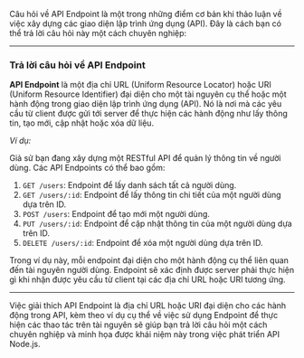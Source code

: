 Câu hỏi về API Endpoint là một trong những điểm cơ bản khi thảo luận về việc xây dựng các giao diện lập trình ứng dụng (API). Đây là cách bạn có thể trả lời câu hỏi này một cách chuyên nghiệp:

---

### Trả lời câu hỏi về API Endpoint

**API Endpoint** là một địa chỉ URL (Uniform Resource Locator) hoặc URI (Uniform Resource Identifier) đại diện cho một tài nguyên cụ thể hoặc một hành động trong giao diện lập trình ứng dụng (API). Nó là nơi mà các yêu cầu từ client được gửi tới server để thực hiện các hành động như lấy thông tin, tạo mới, cập nhật hoặc xóa dữ liệu.

_Ví dụ:_

Giả sử bạn đang xây dựng một RESTful API để quản lý thông tin về người dùng. Các API Endpoints có thể bao gồm:

1. `GET /users`: Endpoint để lấy danh sách tất cả người dùng.
2. `GET /users/:id`: Endpoint để lấy thông tin chi tiết của một người dùng dựa trên ID.
3. `POST /users`: Endpoint để tạo mới một người dùng.
4. `PUT /users/:id`: Endpoint để cập nhật thông tin của một người dùng dựa trên ID.
5. `DELETE /users/:id`: Endpoint để xóa một người dùng dựa trên ID.

Trong ví dụ này, mỗi endpoint đại diện cho một hành động cụ thể liên quan đến tài nguyên người dùng. Endpoint sẽ xác định được server phải thực hiện gì khi nhận được yêu cầu từ client tại các địa chỉ URL hoặc URI tương ứng.

---

Việc giải thích API Endpoint là địa chỉ URL hoặc URI đại diện cho các hành động trong API, kèm theo ví dụ cụ thể về việc sử dụng Endpoint để thực hiện các thao tác trên tài nguyên sẽ giúp bạn trả lời câu hỏi một cách chuyên nghiệp và minh họa được khái niệm này trong việc phát triển API Node.js.
